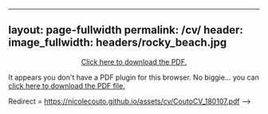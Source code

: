 <!-- ---
title: "A website that doesn't exit"
layout: redirect
sitemap: false
permalink: /cv/
redirect_to:  "https://nicolecouto.github.io/assets/cv/CoutoCV_180107.pdf"
---
This is just a page to demonstrate the `redirect`-layout, programmend by [Kanishk](http://codingtips.kanishkkunal.in/about/). -->

---
layout: page-fullwidth
permalink: /cv/
header:
  image_fullwidth: headers/rocky_beach.jpg
---
<p align="center">
<a href="/assets/cv/CoutoCV_180107.pdf">Click here to
download the PDF.</a>
</p>

<object data="/assets/cv/CoutoCV_180107.pdf" type="application/pdf" width="100%" height="500px">
    <p>It appears you don't have a PDF plugin for this browser.
    No biggie... you can <a href="/assets/cv/CoutoCV_180107.pdf">click here to
    download the PDF file.</a></p>
</object>

Redirect = https://nicolecouto.github.io/assets/cv/CoutoCV_180107.pdf -->
